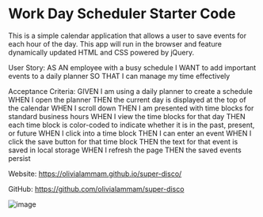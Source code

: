 # Work Day Scheduler Starter Code

This is a simple calendar application that allows a user to save events for each hour of the day. This app will run in the browser and feature dynamically updated HTML and CSS powered by jQuery.

User Story:
AS AN employee with a busy schedule
I WANT to add important events to a daily planner
SO THAT I can manage my time effectively

Acceptance Criteria:
GIVEN I am using a daily planner to create a schedule
WHEN I open the planner
THEN the current day is displayed at the top of the calendar
WHEN I scroll down
THEN I am presented with time blocks for standard business hours
WHEN I view the time blocks for that day
THEN each time block is color-coded to indicate whether it is in the past, present, or future
WHEN I click into a time block
THEN I can enter an event
WHEN I click the save button for that time block
THEN the text for that event is saved in local storage
WHEN I refresh the page
THEN the saved events persist

Website: https://olivialammam.github.io/super-disco/

GitHub: https://github.com/olivialammam/super-disco

![image](https://user-images.githubusercontent.com/95842420/162639262-4ea667e2-0656-4872-a5fd-2af3a584ff8c.png)


